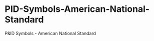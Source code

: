 PID-Symbols-American-National-Standard
======================================

P&amp;ID Symbols - American National Standard
